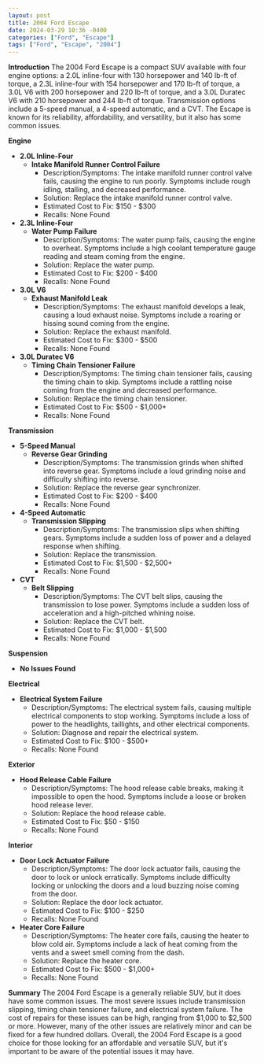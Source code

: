 ```yaml
---
layout: post
title: 2004 Ford Escape
date: 2024-03-29 10:36 -0400
categories: ["Ford", "Escape"]
tags: ["Ford", "Escape", "2004"]
---
```

**Introduction**
The 2004 Ford Escape is a compact SUV available with four engine options: a 2.0L inline-four with 130 horsepower and 140 lb-ft of torque, a 2.3L inline-four with 154 horsepower and 170 lb-ft of torque, a 3.0L V6 with 200 horsepower and 220 lb-ft of torque, and a 3.0L Duratec V6 with 210 horsepower and 244 lb-ft of torque. Transmission options include a 5-speed manual, a 4-speed automatic, and a CVT. The Escape is known for its reliability, affordability, and versatility, but it also has some common issues.

**Engine**
- **2.0L Inline-Four**
  - **Intake Manifold Runner Control Failure**
    - Description/Symptoms: The intake manifold runner control valve fails, causing the engine to run poorly. Symptoms include rough idling, stalling, and decreased performance.
    - Solution: Replace the intake manifold runner control valve.
    - Estimated Cost to Fix: $150 - $300
    - Recalls: None Found
- **2.3L Inline-Four**
  - **Water Pump Failure**
    - Description/Symptoms: The water pump fails, causing the engine to overheat. Symptoms include a high coolant temperature gauge reading and steam coming from the engine.
    - Solution: Replace the water pump.
    - Estimated Cost to Fix: $200 - $400
    - Recalls: None Found
- **3.0L V6**
  - **Exhaust Manifold Leak**
    - Description/Symptoms: The exhaust manifold develops a leak, causing a loud exhaust noise. Symptoms include a roaring or hissing sound coming from the engine.
    - Solution: Replace the exhaust manifold.
    - Estimated Cost to Fix: $300 - $500
    - Recalls: None Found
- **3.0L Duratec V6**
  - **Timing Chain Tensioner Failure**
    - Description/Symptoms: The timing chain tensioner fails, causing the timing chain to skip. Symptoms include a rattling noise coming from the engine and decreased performance.
    - Solution: Replace the timing chain tensioner.
    - Estimated Cost to Fix: $500 - $1,000+
    - Recalls: None Found

**Transmission**
- **5-Speed Manual**
  - **Reverse Gear Grinding**
    - Description/Symptoms: The transmission grinds when shifted into reverse gear. Symptoms include a loud grinding noise and difficulty shifting into reverse.
    - Solution: Replace the reverse gear synchronizer.
    - Estimated Cost to Fix: $200 - $400
    - Recalls: None Found
- **4-Speed Automatic**
  - **Transmission Slipping**
    - Description/Symptoms: The transmission slips when shifting gears. Symptoms include a sudden loss of power and a delayed response when shifting.
    - Solution: Replace the transmission.
    - Estimated Cost to Fix: $1,500 - $2,500+
    - Recalls: None Found
- **CVT**
  - **Belt Slipping**
    - Description/Symptoms: The CVT belt slips, causing the transmission to lose power. Symptoms include a sudden loss of acceleration and a high-pitched whining noise.
    - Solution: Replace the CVT belt.
    - Estimated Cost to Fix: $1,000 - $1,500
    - Recalls: None Found

**Suspension**
- **No Issues Found**

**Electrical**
- **Electrical System Failure**
  - Description/Symptoms: The electrical system fails, causing multiple electrical components to stop working. Symptoms include a loss of power to the headlights, taillights, and other electrical components.
  - Solution: Diagnose and repair the electrical system.
  - Estimated Cost to Fix: $100 - $500+
  - Recalls: None Found

**Exterior**
- **Hood Release Cable Failure**
  - Description/Symptoms: The hood release cable breaks, making it impossible to open the hood. Symptoms include a loose or broken hood release lever.
  - Solution: Replace the hood release cable.
  - Estimated Cost to Fix: $50 - $150
  - Recalls: None Found

**Interior**
- **Door Lock Actuator Failure**
  - Description/Symptoms: The door lock actuator fails, causing the door to lock or unlock erratically. Symptoms include difficulty locking or unlocking the doors and a loud buzzing noise coming from the door.
  - Solution: Replace the door lock actuator.
  - Estimated Cost to Fix: $100 - $250
  - Recalls: None Found
- **Heater Core Failure**
  - Description/Symptoms: The heater core fails, causing the heater to blow cold air. Symptoms include a lack of heat coming from the vents and a sweet smell coming from the dash.
  - Solution: Replace the heater core.
  - Estimated Cost to Fix: $500 - $1,000+
  - Recalls: None Found

**Summary**
The 2004 Ford Escape is a generally reliable SUV, but it does have some common issues. The most severe issues include transmission slipping, timing chain tensioner failure, and electrical system failure. The cost of repairs for these issues can be high, ranging from $1,000 to $2,500 or more. However, many of the other issues are relatively minor and can be fixed for a few hundred dollars. Overall, the 2004 Ford Escape is a good choice for those looking for an affordable and versatile SUV, but it's important to be aware of the potential issues it may have.
